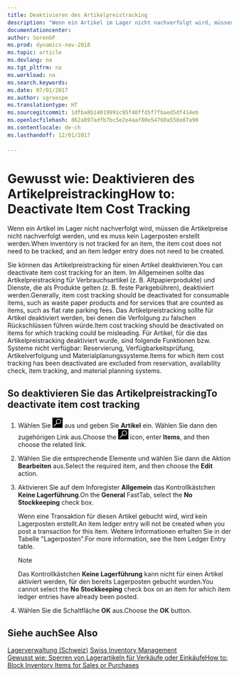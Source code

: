 ```yaml
---
title: Deaktivieren des Artikelpreistracking
description: "Wenn ein Artikel im Lager nicht nachverfolgt wird, müssen die Artikelpreise nicht nachverfolgt werden, und es muss kein Lagerposten erstellt werden."
documentationcenter: 
author: SorenGP
ms.prod: dynamics-nav-2018
ms.topic: article
ms.devlang: na
ms.tgt_pltfrm: na
ms.workload: na
ms.search.keywords: 
ms.date: 07/01/2017
ms.author: sgroespe
ms.translationtype: HT
ms.sourcegitcommit: 1dfba8b14019991c95f40ffd5f7fbaed5df414eb
ms.openlocfilehash: 862a897adfb7bc5e2e4aaf80e54760a558e87a90
ms.contentlocale: de-ch
ms.lasthandoff: 12/01/2017

---
```

# <a name="how-to-deactivate-item-cost-tracking"></a><span data-ttu-id="b29de-103">Gewusst wie: Deaktivieren des Artikelpreistracking</span><span class="sxs-lookup"><span data-stu-id="b29de-103">How to: Deactivate Item Cost Tracking</span></span>
<span data-ttu-id="b29de-104">Wenn ein Artikel im Lager nicht nachverfolgt wird, müssen die Artikelpreise nicht nachverfolgt werden, und es muss kein Lagerposten erstellt werden.</span><span class="sxs-lookup"><span data-stu-id="b29de-104">When inventory is not tracked for an item, the item cost does not need to be tracked, and an item ledger entry does not need to be created.</span></span>  

<span data-ttu-id="b29de-105">Sie können das Artikelpreistracking für einen Artikel deaktivieren.</span><span class="sxs-lookup"><span data-stu-id="b29de-105">You can deactivate item cost tracking for an item.</span></span> <span data-ttu-id="b29de-106">Im Allgemeinen sollte das Artikelpreistracking für Verbrauchsartikel (z. B. Altpapierprodukte) und Dienste, die als Produkte gelten (z. B. feste Parkgebühren), deaktiviert werden.</span><span class="sxs-lookup"><span data-stu-id="b29de-106">Generally, item cost tracking should be deactivated for consumable items, such as waste paper products and for services that are counted as items, such as flat rate parking fees.</span></span> <span data-ttu-id="b29de-107">Das Artikelpreistracking sollte für Artikel deaktiviert werden, bei denen die Verfolgung zu falschen Rückschlüssen führen würde.</span><span class="sxs-lookup"><span data-stu-id="b29de-107">Item cost tracking should be deactivated on items for which tracking could be misleading.</span></span> <span data-ttu-id="b29de-108">Für Artikel, für die das Artikelpreistracking deaktiviert wurde, sind folgende Funktionen bzw. Systeme nicht verfügbar: Reservierung, Verfügbarkeitsprüfung, Artikelverfolgung und Materialplanungssysteme.</span><span class="sxs-lookup"><span data-stu-id="b29de-108">Items for which item cost tracking has been deactivated are excluded from reservation, availability check, item tracking, and material planning systems.</span></span>  

## <a name="to-deactivate-item-cost-tracking"></a><span data-ttu-id="b29de-109">So deaktivieren Sie das Artikelpreistracking</span><span class="sxs-lookup"><span data-stu-id="b29de-109">To deactivate item cost tracking</span></span>  

1.  <span data-ttu-id="b29de-110">Wählen Sie ![Nach Seite oder Bericht suchen](../../media/ui-search/search_small.png "Symbol nach Seite oder Bericht suchen") aus und geben Sie **Artikel** ein. Wählen Sie dann den zugehörigen Link aus.</span><span class="sxs-lookup"><span data-stu-id="b29de-110">Choose the ![Search for Page or Report](../../media/ui-search/search_small.png "Search for Page or Report icon") icon, enter **Items**, and then choose the related link.</span></span>  
2.  <span data-ttu-id="b29de-111">Wählen Sie die entsprechende Elemente und wählen Sie dann die Aktion **Bearbeiten** aus.</span><span class="sxs-lookup"><span data-stu-id="b29de-111">Select the required item, and then choose the **Edit** action.</span></span>  
3.  <span data-ttu-id="b29de-112">Aktivieren Sie auf dem Inforegister **Allgemein** das Kontrollkästchen **Keine Lagerführung**.</span><span class="sxs-lookup"><span data-stu-id="b29de-112">On the **General** FastTab, select the **No Stockkeeping** check box.</span></span>  

    <span data-ttu-id="b29de-113">Wenn eine Transaktion für diesen Artikel gebucht wird, wird kein Lagerposten erstellt.</span><span class="sxs-lookup"><span data-stu-id="b29de-113">An item ledger entry will not be created when you post a transaction for this item.</span></span> <span data-ttu-id="b29de-114">Weitere Informationen erhalten Sie in der Tabelle "Lagerposten".</span><span class="sxs-lookup"><span data-stu-id="b29de-114">For more information, see the Item Ledger Entry table.</span></span>  

    > [!NOTE]  
    >  <span data-ttu-id="b29de-115">Das Kontrollkästchen **Keine Lagerführung** kann nicht für einen Artikel aktiviert werden, für den bereits Lagerposten gebucht wurden.</span><span class="sxs-lookup"><span data-stu-id="b29de-115">You cannot select the **No Stockkeeping** check box on an item for which item ledger entries have already been posted.</span></span>  

4.  <span data-ttu-id="b29de-116">Wählen Sie die Schaltfläche **OK** aus.</span><span class="sxs-lookup"><span data-stu-id="b29de-116">Choose the **OK** button.</span></span>  

## <a name="see-also"></a><span data-ttu-id="b29de-117">Siehe auch</span><span class="sxs-lookup"><span data-stu-id="b29de-117">See Also</span></span>  
 <span data-ttu-id="b29de-118">[Lagerverwaltung (Schweiz)](swiss-inventory-management.md) </span><span class="sxs-lookup"><span data-stu-id="b29de-118">[Swiss Inventory Management](swiss-inventory-management.md) </span></span>  
 [<span data-ttu-id="b29de-119">Gewusst wie: Sperren von Lagerartikeln für Verkäufe oder Einkäufe</span><span class="sxs-lookup"><span data-stu-id="b29de-119">How to: Block Inventory Items for Sales or Purchases</span></span>](how-to-block-inventory-items-for-sales-or-purchases.md)

